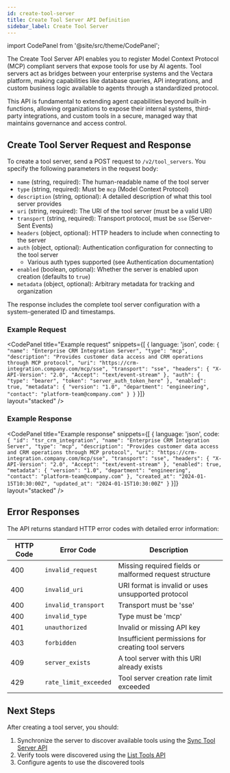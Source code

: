 ```yaml
---
id: create-tool-server
title: Create Tool Server API Definition
sidebar_label: Create Tool Server
---
```


import CodePanel from '@site/src/theme/CodePanel';

The Create Tool Server API enables you to register Model Context Protocol (MCP) compliant servers that expose tools for use by AI agents. Tool servers act as bridges between your enterprise systems and the Vectara platform, making capabilities like database queries, API integrations, and custom business logic available to agents through a standardized protocol.

This API is fundamental to extending agent capabilities beyond built-in functions, allowing organizations to expose their internal systems, third-party integrations, and custom tools in a secure, managed way that maintains governance and access control.

## Create Tool Server Request and Response

To create a tool server, send a POST request to `/v2/tool_servers`. You specify the following parameters in the request body:

- `name` (string, required): The human-readable name of the tool server
- `type` (string, required): Must be `mcp` (Model Context Protocol)
- `description` (string, optional): A detailed description of what this tool server provides
- `uri` (string, required): The URI of the tool server (must be a valid URI)
- `transport` (string, required): Transport protocol, must be `sse` (Server-Sent Events)
- `headers` (object, optional): HTTP headers to include when connecting to the server
- `auth` (object, optional): Authentication configuration for connecting to the tool server
  - Various auth types supported (see Authentication documentation)
- `enabled` (boolean, optional): Whether the server is enabled upon creation (defaults to `true`)
- `metadata` (object, optional): Arbitrary metadata for tracking and organization

The response includes the complete tool server configuration with a system-generated ID and timestamps.

### Example Request

<CodePanel
  title="Example request"
  snippets={[
    {
      language: 'json',
      code: `{
  "name": "Enterprise CRM Integration Server",
  "type": "mcp",
  "description": "Provides customer data access and CRM operations through MCP protocol",
  "uri": "https://crm-integration.company.com/mcp/sse",
  "transport": "sse",
  "headers": {
    "X-API-Version": "2.0",
    "Accept": "text/event-stream"
  },
  "auth": {
    "type": "bearer",
    "token": "server_auth_token_here"
  },
  "enabled": true,
  "metadata": {
    "version": "1.0",
    "department": "engineering",
    "contact": "platform-team@company.com"
  }
}`
    }]}  
  layout="stacked"
/>

### Example Response

<CodePanel
  title="Example response"
  snippets={[
    {
      language: 'json',
      code: `{
  "id": "tsr_crm_integration",
  "name": "Enterprise CRM Integration Server",
  "type": "mcp",
  "description": "Provides customer data access and CRM operations through MCP protocol",
  "uri": "https://crm-integration.company.com/mcp/sse",
  "transport": "sse",
  "headers": {
    "X-API-Version": "2.0",
    "Accept": "text/event-stream"
  },
  "enabled": true,
  "metadata": {
    "version": "1.0",
    "department": "engineering",
    "contact": "platform-team@company.com"
  },
  "created_at": "2024-01-15T10:30:00Z",
  "updated_at": "2024-01-15T10:30:00Z"
}`
    }]}  
  layout="stacked"
/>

## Error Responses

The API returns standard HTTP error codes with detailed error information:

| HTTP Code | Error Code | Description |
|-----------|------------|-------------|
| 400 | `invalid_request` | Missing required fields or malformed request structure |
| 400 | `invalid_uri` | URI format is invalid or uses unsupported protocol |
| 400 | `invalid_transport` | Transport must be 'sse' |
| 400 | `invalid_type` | Type must be 'mcp' |
| 401 | `unauthorized` | Invalid or missing API key |
| 403 | `forbidden` | Insufficient permissions for creating tool servers |
| 409 | `server_exists` | A tool server with this URI already exists |
| 429 | `rate_limit_exceeded` | Tool server creation rate limit exceeded |

## Next Steps

After creating a tool server, you should:
1. Synchronize the server to discover available tools using the [Sync Tool Server API](/docs/api-reference/agent-apis/tool-server/sync-tool-server)
2. Verify tools were discovered using the [List Tools API](/docs/api-reference/agent-apis/tool/list-tools)
3. Configure agents to use the discovered tools